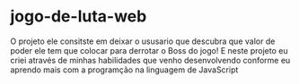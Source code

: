 # jogo-de-luta-web
 O projeto ele consitste em deixar o ususario que descubra que valor de poder ele tem que colocar para derrotar o Boss do jogo! E neste projeto eu criei através de minhas habilidades que venho desenvolvendo conforme eu aprendo mais com a programção na linguagem de JavaScript
